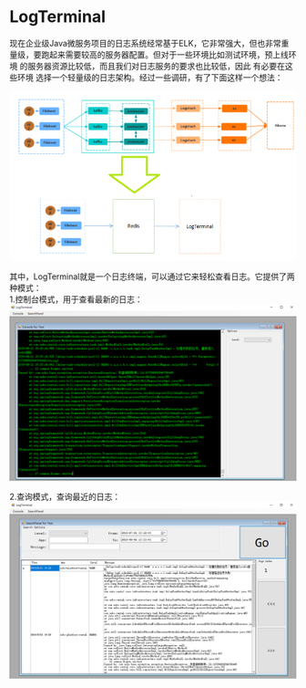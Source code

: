# LogTerminal
现在企业级Java微服务项目的日志系统经常基于ELK，它非常强大，但也非常重量级，要跑起来需要较高的服务器配置。但对于一些环境比如测试环境，预上线环境 的服务器资源比较低，而且我们对日志服务的要求也比较低，因此 有必要在这些环境 选择一个轻量级的日志架构。经过一些调研，有了下面这样一个想法：  

![image](https://github.com/jefferyzhang/LogTerminal/blob/master/flow.png)

其中，LogTerminal就是一个日志终端，可以通过它来轻松查看日志。它提供了两种模式：  
1.控制台模式，用于查看最新的日志：
![image](https://github.com/jefferyzhang/LogTerminal/blob/master/console.png)

2.查询模式，查询最近的日志：
![image](https://github.com/jefferyzhang/LogTerminal/blob/master/search.png)
